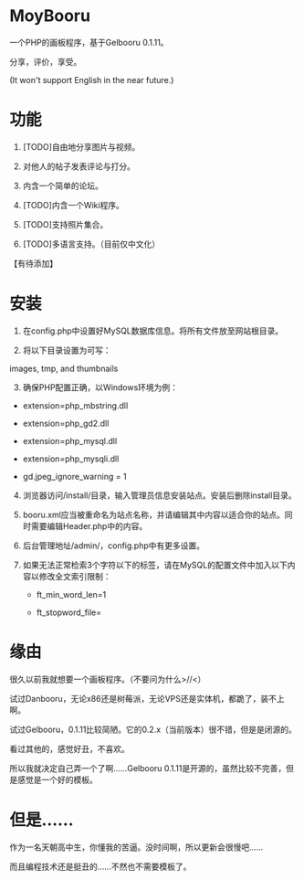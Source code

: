 # MoyBooru
一个PHP的画板程序，基于Gelbooru 0.1.11。

分享，评价，享受。

(It won't support English in the near future.)

# 功能
1. [TODO]自由地分享图片与视频。

2. 对他人的帖子发表评论与打分。

3. 内含一个简单的论坛。

4. [TODO]内含一个Wiki程序。

5. [TODO]支持照片集合。

6. [TODO]多语言支持。（目前仅中文化）

【有待添加】

# 安装
1. 在config.php中设置好MySQL数据库信息。将所有文件放至网站根目录。

2. 将以下目录设置为可写：

images, tmp, and thumbnails

3. 确保PHP配置正确，以Windows环境为例：

 - extension=php_mbstring.dll
 
 - extension=php_gd2.dll
 
 - extension=php_mysql.dll
 
 - extension=php_mysqli.dll
 
 - gd.jpeg_ignore_warning = 1

4. 浏览器访问/install/目录，输入管理员信息安装站点。安装后删除install目录。

5. booru.xml应当被重命名为站点名称，并请编辑其中内容以适合你的站点。同时需要编辑Header.php中的内容。

6. 后台管理地址/admin/，config.php中有更多设置。

7. 如果无法正常检索3个字符以下的标签，请在MySQL的配置文件中加入以下内容以修改全文索引限制：

	 - ft_min_word_len=1
	 
	 - ft_stopword_file=

# 缘由
很久以前我就想要一个画板程序。（不要问为什么>//<）

试过Danbooru，无论x86还是树莓派，无论VPS还是实体机，都跪了，装不上啊。

试过Gelbooru，0.1.11比较简陋。它的0.2.x（当前版本）很不错，但是是闭源的。

看过其他的，感觉好丑，不喜欢。

所以我就决定自己弄一个了啊……Gelbooru 0.1.11是开源的，虽然比较不完善，但是感觉是一个好的模板。

# 但是……
作为一名天朝高中生，你懂我的苦逼。没时间啊，所以更新会很慢吧……

而且编程技术还是挺丑的……不然也不需要模板了。
